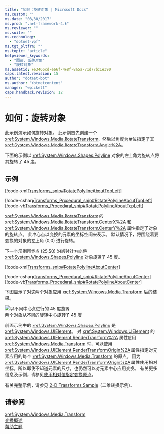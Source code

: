```yaml
---
title: "如何：旋转对象 | Microsoft Docs"
ms.custom: ""
ms.date: "03/30/2017"
ms.prod: ".net-framework-4.6"
ms.reviewer: ""
ms.suite: ""
ms.technology: 
  - "dotnet-wpf"
ms.tgt_pltfrm: ""
ms.topic: "article"
helpviewer_keywords: 
  - "图形, 旋转对象"
  - "旋转对象"
ms.assetid: ee3466cd-e66f-4e8f-8a5a-71d77bc1e390
caps.latest.revision: 15
author: "dotnet-bot"
ms.author: "dotnetcontent"
manager: "wpickett"
caps.handback.revision: 12
---
```

# 如何：旋转对象
此示例演示如何旋转对象。  此示例首先创建一个 <xref:System.Windows.Media.RotateTransform>，然后以角度为单位指定了其 <xref:System.Windows.Media.RotateTransform.Angle%2A>。  
  
 下面的示例以 <xref:System.Windows.Shapes.Polyline> 对象的左上角为旋转点将其旋转了 45 度。  
  
## 示例  
 [!code-xml[Transforms_snip#RotatePolylineAboutTopLeft](../../../../samples/snippets/csharp/VS_Snippets_Wpf/Transforms_snip/CS/RotateTransformExample.xaml#rotatepolylineabouttopleft)]  
  
 [!code-csharp[Transforms_Procedural_snip#RotatePolylineAboutTopLeft](../../../../samples/snippets/csharp/VS_Snippets_Wpf/Transforms_Procedural_snip/CSharp/RotateTransformExample.cs#rotatepolylineabouttopleft)]
 [!code-vb[Transforms_Procedural_snip#RotatePolylineAboutTopLeft](../../../../samples/snippets/visualbasic/VS_Snippets_Wpf/Transforms_Procedural_snip/VisualBasic/RotateTransformExample.vb#rotatepolylineabouttopleft)]  
  
 <xref:System.Windows.Media.RotateTransform> 的 <xref:System.Windows.Media.RotateTransform.CenterX%2A> 和 <xref:System.Windows.Media.RotateTransform.CenterY%2A> 属性指定了对象的旋转点。  此中心点以变换的元素的坐标空间来表示。  默认情况下，将围绕着要变换的对象的左上角 \(0,0\) 进行旋转。  
  
 下一个示例围绕点 \(25,50\) 沿顺时针方向将 <xref:System.Windows.Shapes.Polyline> 对象旋转了 45 度。  
  
 [!code-xml[Transforms_snip#RotatePolylineAboutCenter](../../../../samples/snippets/csharp/VS_Snippets_Wpf/Transforms_snip/CS/RotateTransformExample.xaml#rotatepolylineaboutcenter)]  
  
 [!code-csharp[Transforms_Procedural_snip#RotatePolylineAboutCenter](../../../../samples/snippets/csharp/VS_Snippets_Wpf/Transforms_Procedural_snip/CSharp/RotateTransformExample.cs#rotatepolylineaboutcenter)]
 [!code-vb[Transforms_Procedural_snip#RotatePolylineAboutCenter](../../../../samples/snippets/visualbasic/VS_Snippets_Wpf/Transforms_Procedural_snip/VisualBasic/RotateTransformExample.vb#rotatepolylineaboutcenter)]  
  
 下图显示了对这两个对象应用 <xref:System.Windows.Media.Transform> 后的结果。  
  
 ![以不同中心点进行的 45 度旋转](../../../../docs/framework/wpf/graphics-multimedia/media/wcpsdk-graphicsmm-rotatetransform45degrees.png "wcpsdk\_graphicsmm\_rotatetransform45degrees")  
两个对象从不同的旋转中心旋转了 45 度  
  
 前面示例中的 <xref:System.Windows.Shapes.Polyline> 是 <xref:System.Windows.UIElement>。  对 <xref:System.Windows.UIElement> 的 <xref:System.Windows.UIElement.RenderTransform%2A> 属性应用 <xref:System.Windows.Media.Transform> 时，可以使用 <xref:System.Windows.UIElement.RenderTransformOrigin%2A> 属性指定对元素应用的每个 <xref:System.Windows.Media.Transform> 的原点。  因为 <xref:System.Windows.UIElement.RenderTransformOrigin%2A> 属性使用相对坐标，所以即使不知道元素的尺寸，也仍然可以对元素中心应用变换。  有关更多信息及示例，请参见[使用相对值指定变换原点](../../../../docs/framework/wpf/graphics-multimedia/how-to-specify-the-origin-of-a-transform-by-using-relative-values.md)。  
  
 有关完整示例，请参见 [2\-D Transforms Sample](http://go.microsoft.com/fwlink/?LinkID=158252)（二维转换示例）。  
  
## 请参阅  
 <xref:System.Windows.Media.Transform>   
 [变换概述](../../../../docs/framework/wpf/graphics-multimedia/transforms-overview.md)   
 [帮助主题](../../../../docs/framework/wpf/graphics-multimedia/transformations-how-to-topics.md)
